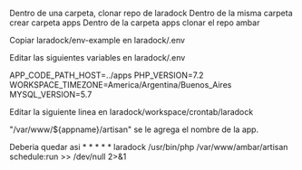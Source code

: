 Dentro de una carpeta, clonar repo de laradock
Dentro de la misma carpeta crear carpeta apps
Dentro de la carpeta apps clonar el repo ambar

Copiar laradock/env-example en laradock/.env

Editar las siguientes variables en laradock/.env

APP_CODE_PATH_HOST=../apps
PHP_VERSION=7.2
WORKSPACE_TIMEZONE=America/Argentina/Buenos_Aires
MYSQL_VERSION=5.7

Editar la siguiente linea en laradock/workspace/crontab/laradock

"/var/www/${appname}/artisan" se le agrega el nombre de la app.

Deberia quedar asi * * * * * laradock /usr/bin/php /var/www/ambar/artisan schedule:run >> /dev/null 2>&1
